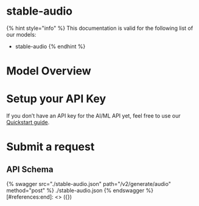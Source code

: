 [#references:start]: <> ({ "template": "openapi" })
# stable-audio

{% hint style="info" %}
This documentation is valid for the following list of our models:
* stable-audio
{% endhint %}

# Model Overview


# Setup your API Key
If you don’t have an API key for the AI/ML API yet, feel free to use our [Quickstart guide](https://docs.aimlapi.com/quickstart/setting-up).

# Submit a request
## API Schema
{% swagger src="./stable-audio.json" path="/v2/generate/audio" method="post" %}
./stable-audio.json
{% endswagger %}
[#references:end]: <> ({})